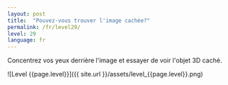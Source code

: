```yaml
---
layout: post
title:  "Pouvez-vous trouver l'image cachée?"
permalink: /fr/level29/
level: 29
language: fr
---
```

Concentrez vos yeux derrière l'image et essayer de voir l'objet 3D caché.

![Level {{page.level}}]({{ site.url }}/assets/level_{{page.level}}.png)